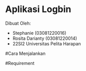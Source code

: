 # Aplikasi Logbin 
Dibuat Oleh:
- Stephanie (03081220016)
- Rosita Darianty (03081220014)
- 22SI2 Universitas Pelita Harapan

#Cara Menjalankan

#Requirement
